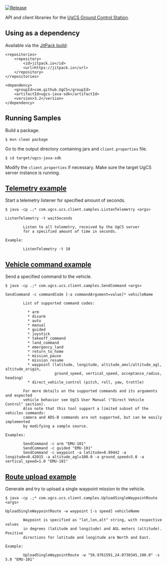 [![Release](https://jitpack.io/v/UgCS/ugcs-java-sdk.svg)](https://jitpack.io/#UgCS/ugcs-java-sdk)

API and client libraries for the [UgCS Ground Control Station](https://www.ugcs.com/).

## Using as a dependency

Available via the [JitPack build](https://jitpack.io/#UgCS/ugcs-java-sdk):

```
<repositories>
    <repository>
        <id>jitpack.io</id>
        <url>https://jitpack.io</url>
    </repository>
</repositories>
```
```
<dependency>
    <groupId>com.github.UgCS</groupId>
    <artifactId>ugcs-java-sdk</artifactId>
    <version>3.2</version>
</dependency>
```

## Running Samples

Build a package.

```
$ mvn clean package
```

Go to the output directory containing jars and `client.properties` file.

```
$ cd target/ugcs-java-sdk
```

Modify the `client.properties` if necessary. Make sure the target UgCS server instance is running.

## [Telemetry example](https://github.com/ugcs/ugcs-java-sdk/blob/master/ucs-client/src/main/java/com/ugcs/ucs/client/samples/ListenTelemetry.java)

Start a telemetry listener for specified amount of seconds.

```
$ java -cp .;* com.ugcs.ucs.client.samples.ListenTelemetry <args>
```

```
ListenTelemetry -t waitSeconds

        Listen to all telemetry, received by the UgCS server
        for a specified amount of time in seconds.

Example:

        ListenTelemetry -t 10
```

## [Vehicle command example](https://github.com/ugcs/ugcs-java-sdk/blob/master/ucs-client/src/main/java/com/ugcs/ucs/client/samples/SendCommand.java)

Send a specified command to the vehicle.

```
$ java -cp .;* com.ugcs.ucs.client.samples.SendCommand <args>
```

```
SendCommand -c commandCode [-a commandArgument=value]* vehicleName

        List of supported command codes:

          * arm
          * disarm
          * auto
          * manual
          * guided
          * joystick
          * takeoff_command
          * land_command
          * emergency_land
          * return_to_home
          * mission_pause
          * mission_resume
          * waypoint (latitude, longitude, altitude_amsl/altitude_agl, altitude_origin,
                      ground_speed, vertical_speed, acceptance_radius, heading)
          * direct_vehicle_control (pitch, roll, yaw, trottle)

        For more details on the supported commands and its arguments and expected
        vehicle behavior see UgCS User Manual ("Direct Vehicle Control" section).
        Also note that this tool support a limited subset of the vehicles commands:
        camera and ADS-B commands are not supported, but can be easily implemented
        by modifying a sample source.

Examples:

        SendCommand -c arm "EMU-101"
        SendCommand -c guided "EMU-101"
        SendCommand -c waypoint -a latitude=0.99442 -a longitude=0.42015 -a altitude_agl=100.0 -a ground_speed=5.0 -a vertical_speed=1.0 "EMU-101"
```

## [Route upload example](https://github.com/ugcs/ugcs-java-sdk/blob/master/ucs-client/src/main/java/com/ugcs/ucs/client/samples/UploadSingleWaypointRoute.java)

Generate and try to upload a single waypoint mission to the vehicle.

```
$ java -cp .;* com.ugcs.ucs.client.samples.UploadSingleWaypointRoute <args>
```

```
UploadSingleWaypointRoute -w waypoint [-s speed] vehicleName

        Waypoint is specified as "lat,lon,alt" string, with respective values
        in degrees (latitude and longitude) and AGL meters (altitude). Positive
        directions for latitude and longitude are North and East.

Example:

        UploadSingleWaypointRoute -w "56.9761591,24.0730345,100.0" -s 5.0 "EMU-101"
```
